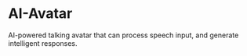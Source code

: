 # AI-Avatar
AI-powered talking avatar that can process speech input, and generate intelligent responses.
